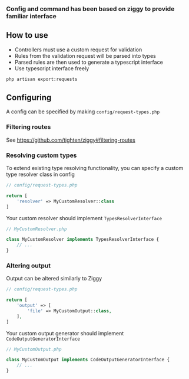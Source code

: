 ### Config and command has been based on ziggy to provide familiar interface

## How to use
* Controllers must use a custom request for validation
* Rules from the validation request will be parsed into types
* Parsed rules are then used to generate a typescript interface
* Use typescript interface freely

```bash
php artisan export:requests
```

## Configuring
A config can be specified by making `config/request-types.php`

### Filtering routes
See https://github.com/tighten/ziggy#filtering-routes

### Resolving custom types
To extend existing type resolving functionality, you can specify a custom type resolver class in config
```php
// config/request-types.php

return [
    'resolver' => MyCustomResolver::class
]
```
Your custom resolver should implement `TypesResolverInterface`
```php
// MyCustomResolver.php

class MyCustomResolver implements TypesResolverInterface {
    // ...
}
```

### Altering output
Output can be altered similarly to Ziggy
```php
// config/request-types.php

return [
    'output' => [
        'file' => MyCustomOutput::class,
    ],
]
```
Your custom output generator should implement `CodeOutputGeneratorInterface`
```php
// MyCustomOutput.php

class MyCustomOutput implements CodeOutputGeneratorInterface {
    // ...
}
```